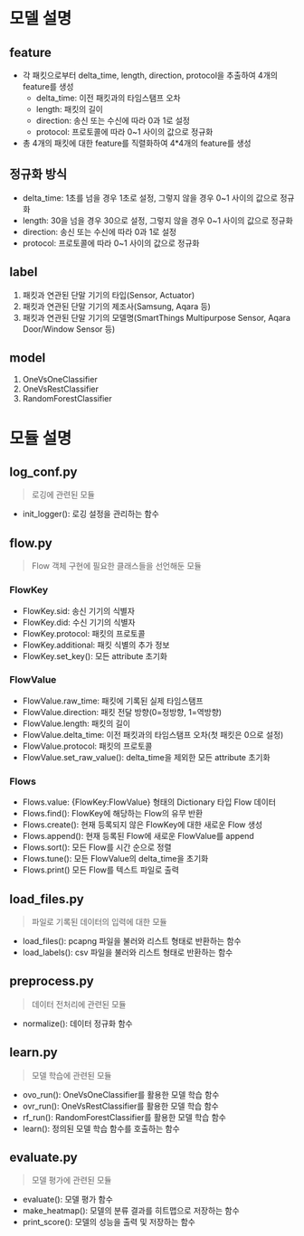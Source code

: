 # 모델 설명
## feature
+ 각 패킷으로부터 delta_time, length, direction, protocol을 추출하여 4개의 feature를 생성
  + delta_time: 이전 패킷과의 타임스탬프 오차
  + length: 패킷의 길이
  + direction: 송신 또는 수신에 따라 0과 1로 설정
  + protocol: 프로토콜에 따라 0~1 사이의 값으로 정규화
+ 총 4개의 패킷에 대한 feature를 직렬화하여 4*4개의 feature를 생성

## 정규화 방식
+ delta_time: 1초를 넘을 경우 1초로 설정, 그렇지 않을 경우 0~1 사이의 값으로 정규화
+ length: 30을 넘을 경우 30으로 설정, 그렇지 않을 경우 0~1 사이의 값으로 정규화
+ direction: 송신 또는 수신에 따라 0과 1로 설정
+ protocol: 프로토콜에 따라 0~1 사이의 값으로 정규화

## label
1. 패킷과 연관된 단말 기기의 타입(Sensor, Actuator)
2. 패킷과 연관된 단말 기기의 제조사(Samsung, Aqara 등)
3. 패킷과 연관된 단말 기기의 모델명(SmartThings Multipurpose Sensor, Aqara Door/Window Sensor 등)

## model
1. OneVsOneClassifier
2. OneVsRestClassifier
3. RandomForestClassifier

# 모듈 설명
## log_conf.py
> 로깅에 관련된 모듈
+ init_logger(): 로깅 설정을 관리하는 함수

## flow.py
> Flow 객체 구현에 필요한 클래스들을 선언해둔 모듈
### FlowKey
+ FlowKey.sid: 송신 기기의 식별자
+ FlowKey.did: 수신 기기의 식별자
+ FlowKey.protocol: 패킷의 프로토콜
+ FlowKey.additional: 패킷 식별의 추가 정보
+ FlowKey.set_key(): 모든 attribute 초기화
### FlowValue
+ FlowValue.raw_time: 패킷에 기록된 실제 타임스탬프
+ FlowValue.direction: 패킷 전달 방향(0=정방향, 1=역방향)
+ FlowValue.length: 패킷의 길이
+ FlowValue.delta_time: 이전 패킷과의 타임스탬프 오차(첫 패킷은 0으로 설정)
+ FlowValue.protocol: 패킷의 프로토콜
+ FlowValue.set_raw_value(): delta_time을 제외한 모든 attribute 초기화
### Flows
+ Flows.value: {FlowKey:FlowValue} 형태의 Dictionary 타입 Flow 데이터
+ Flows.find(): FlowKey에 해당하는 Flow의 유무 반환
+ Flows.create(): 현재 등록되지 않은 FlowKey에 대한 새로운 Flow 생성
+ Flows.append(): 현재 등록된 Flow에 새로운 FlowValue를 append
+ Flows.sort(): 모든 Flow를 시간 순으로 정렬
+ Flows.tune(): 모든 FlowValue의 delta_time을 초기화
+ Flows.print() 모든 Flow를 텍스트 파일로 출력

## load_files.py
> 파일로 기록된 데이터의 입력에 대한 모듈
+ load_files(): pcapng 파일을 불러와 리스트 형태로 반환하는 함수
+ load_labels(): csv 파일을 불러와 리스트 형태로 반환하는 함수 

## preprocess.py
> 데이터 전처리에 관련된 모듈
+ normalize(): 데이터 정규화 함수

## learn.py
> 모델 학습에 관련된 모듈
+ ovo_run(): OneVsOneClassifier를 활용한 모델 학습 함수
+ ovr_run(): OneVsRestClassifier를 활용한 모델 학습 함수
+ rf_run(): RandomForestClassifier를 활용한 모델 학습 함수
+ learn(): 정의된 모델 학습 함수를 호출하는 함수

## evaluate.py
> 모델 평가에 관련된 모듈
+ evaluate(): 모델 평가 함수
+ make_heatmap(): 모델의 분류 결과를 히트맵으로 저장하는 함수
+ print_score(): 모델의 성능을 출력 및 저장하는 함수